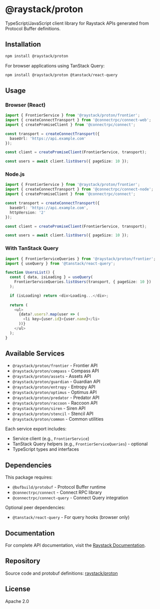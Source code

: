 # @raystack/proton

TypeScript/JavaScript client library for Raystack APIs generated from Protocol Buffer definitions.

## Installation

```bash
npm install @raystack/proton
```

For browser applications using TanStack Query:
```bash
npm install @raystack/proton @tanstack/react-query
```

## Usage

### Browser (React)

```typescript
import { FrontierService } from '@raystack/proton/frontier';
import { createConnectTransport } from '@connectrpc/connect-web';
import { createPromiseClient } from '@connectrpc/connect';

const transport = createConnectTransport({
  baseUrl: 'https://api.example.com'
});

const client = createPromiseClient(FrontierService, transport);

const users = await client.listUsers({ pageSize: 10 });
```

### Node.js

```typescript
import { FrontierService } from '@raystack/proton/frontier';
import { createConnectTransport } from '@connectrpc/connect-node';
import { createPromiseClient } from '@connectrpc/connect';

const transport = createConnectTransport({
  baseUrl: 'https://api.example.com',
  httpVersion: '2'
});

const client = createPromiseClient(FrontierService, transport);

const users = await client.listUsers({ pageSize: 10 });
```

### With TanStack Query

```typescript
import { FrontierServiceQueries } from '@raystack/proton/frontier';
import { useQuery } from '@tanstack/react-query';

function UsersList() {
  const { data, isLoading } = useQuery(
    FrontierServiceQueries.listUsers(transport, { pageSize: 10 })
  );

  if (isLoading) return <div>Loading...</div>;
  
  return (
    <ul>
      {data?.users?.map(user => (
        <li key={user.id}>{user.name}</li>
      ))}
    </ul>
  );
}
```

## Available Services

- `@raystack/proton/frontier` - Frontier API
- `@raystack/proton/compass` - Compass API  
- `@raystack/proton/assets` - Assets API
- `@raystack/proton/guardian` - Guardian API
- `@raystack/proton/entropy` - Entropy API
- `@raystack/proton/optimus` - Optimus API
- `@raystack/proton/predator` - Predator API
- `@raystack/proton/raccoon` - Raccoon API
- `@raystack/proton/siren` - Siren API
- `@raystack/proton/stencil` - Stencil API
- `@raystack/proton/common` - Common utilities

Each service export includes:
- Service client (e.g., `FrontierService`)
- TanStack Query helpers (e.g., `FrontierServiceQueries`) - optional
- TypeScript types and interfaces

## Dependencies

This package requires:
- `@bufbuild/protobuf` - Protocol Buffer runtime
- `@connectrpc/connect` - Connect RPC library
- `@connectrpc/connect-query` - Connect Query integration

Optional peer dependencies:
- `@tanstack/react-query` - For query hooks (browser only)

## Documentation

For complete API documentation, visit the [Raystack Documentation](https://raystack.org/).

## Repository

Source code and protobuf definitions: [raystack/proton](https://github.com/raystack/proton)

## License

Apache 2.0